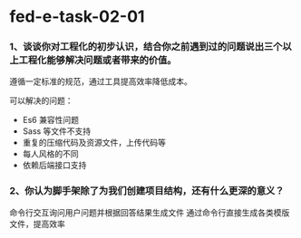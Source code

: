 # fed-e-task-02-01

### 1、谈谈你对工程化的初步认识，结合你之前遇到过的问题说出三个以上工程化能够解决问题或者带来的价值。

遵循一定标准的规范，通过工具提高效率降低成本。

可以解决的问题：

- Es6 兼容性问题
- Sass 等文件不支持
- 重复的压缩代码及资源文件，上传代码等
- 每人风格的不同
- 依赖后端接口支持

### 2、你认为脚手架除了为我们创建项目结构，还有什么更深的意义？

命令行交互询问用户问题并根据回答结果生成文件
通过命令行直接生成各类模版文件，提高效率
